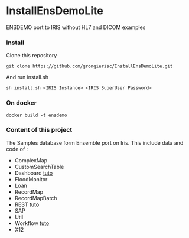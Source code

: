 # InstallEnsDemoLite

ENSDEMO port to IRIS without HL7 and DICOM examples

### Install

Clone this repository

```
git clone https://github.com/grongierisc/InstallEnsDemoLite.git
```

And run install.sh

```
sh install.sh <IRIS Instance> <IRIS SuperUser Password>
```

### On docker

```
docker build -t ensdemo
```

### Content of this project

The Samples database form Ensemble port on Iris.
This include data and code of :

* ComplexMap
* CustomSearchTable
* Dashboard [tuto](https://docs.intersystems.com/latest/csp/docbook/DocBook.UI.Page.cls?KEY=ECONFIG_dash#ECONFIG_C233288)
* FloodMonitor
* Loan
* RecordMap
* RecordMapBatch
* REST [tuto](https://docs.intersystems.com/latest/csp/docbook/DocBook.UI.Page.cls?KEY=EREST_walkthrough) 
* SAP
* Util
* Workflow [tuto](https://docs.intersystems.com/latest/csp/docbook/DocBook.UI.Page.cls?KEY=EGWF_example)
* X12